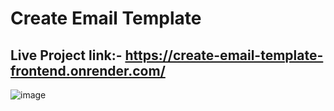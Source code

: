 # Create Email Template
## Live Project link:- https://create-email-template-frontend.onrender.com/

![image](https://github.com/user-attachments/assets/4156b8a7-a9d2-407f-b486-65e5deacec1a)
